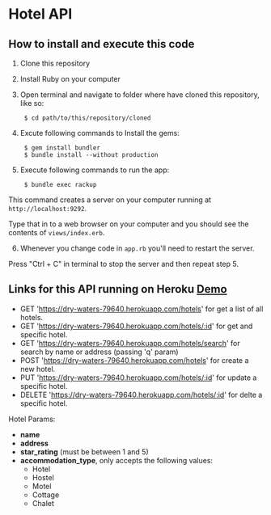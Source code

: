 # Hotel API

## How to install and execute this code

1. Clone this repository

2. Install Ruby on your computer

3. Open terminal and navigate to folder where have cloned this repository, like so:

        $ cd path/to/this/repository/cloned

4. Excute following commands to Install the gems:

        $ gem install bundler
        $ bundle install --without production

5. Execute following commands to run the app:

        $ bundle exec rackup

This command creates a server on your computer running at
`http://localhost:9292`.

Type that in to a web browser on your computer and you should see the contents of `views/index.erb`.

6. Whenever you change code in `app.rb` you'll need to restart the server.

Press "Ctrl + C" in terminal to stop the server and then repeat step 5.

## Links for this API running on Heroku [Demo](https://dry-waters-79640.herokuapp.com/)

- GET 'https://dry-waters-79640.herokuapp.com/hotels' for get a list of all hotels.
- GET 'https://dry-waters-79640.herokuapp.com/hotels/:id' for get and specific hotel.
- GET 'https://dry-waters-79640.herokuapp.com/hotels/search' for search by name or address (passing 'q' param)
- POST 'https://dry-waters-79640.herokuapp.com/hotels' for create a new hotel.
- PUT 'https://dry-waters-79640.herokuapp.com/hotels/:id' for update a specific hotel.
- DELETE 'https://dry-waters-79640.herokuapp.com/hotels/:id' for delte a specific hotel.

Hotel Params:
- **name**
- **address**
- **star_rating** (must be between 1 and 5)
- **accommodation_type**, only accepts the following values:
    - Hotel
    - Hostel
    - Motel
    - Cottage
    - Chalet


